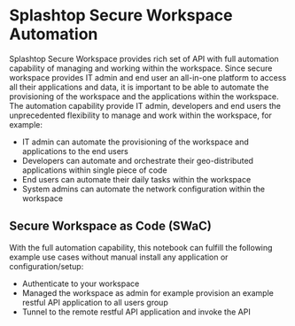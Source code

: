 # Splashtop Secure Workspace Automation
Splashtop Secure Workspace provides rich set of API with full automation capability of managing and working within the workspace. Since secure workspace provides IT admin and end user an all-in-one platform to access all their applications and data, it is important to be able to automate the provisioning of the workspace and the applications within the workspace. The automation capability provide IT admin, developers and end users the unprecedented flexibility to manage and work within the workspace, for example:
* IT admin can automate the provisioning of the workspace and applications to the end users
* Developers can automate and orchestrate their geo-distributed applications within single piece of code
* End users can automate their daily tasks within the workspace
* System admins can automate the network configuration within the workspace 


## Secure Workspace as Code (SWaC)
With the full automation capability, this notebook can fulfill the following example use cases without manual install any application or configuration/setup:
* Authenticate to your workspace
* Managed the workspace as admin for example provision an example restful API application to all users group
* Tunnel to the remote restful API application and invoke the API
